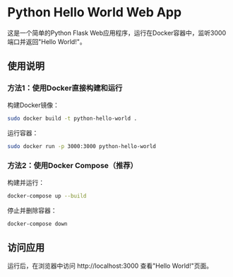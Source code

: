 # Python Hello World Web App

这是一个简单的Python Flask Web应用程序，运行在Docker容器中，监听3000端口并返回"Hello World!"。

## 使用说明

### 方法1：使用Docker直接构建和运行

构建Docker镜像：
```bash
sudo docker build -t python-hello-world .
```

运行容器：
```bash
sudo docker run -p 3000:3000 python-hello-world
```

### 方法2：使用Docker Compose（推荐）

构建并运行：
```bash
docker-compose up --build
```

停止并删除容器：
```bash
docker-compose down
```

## 访问应用

运行后，在浏览器中访问 http://localhost:3000 查看"Hello World!"页面。
